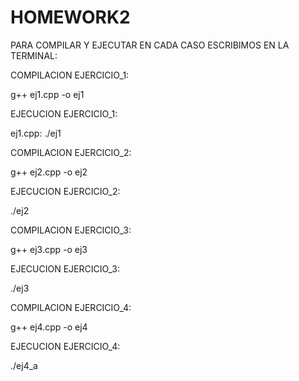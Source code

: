 # HOMEWORK2

PARA COMPILAR Y EJECUTAR EN CADA CASO ESCRIBIMOS EN LA TERMINAL:

COMPILACION EJERCICIO_1:

g++ ej1.cpp -o ej1

EJECUCION EJERCICIO_1:

ej1.cpp: ./ej1

COMPILACION EJERCICIO_2:

g++ ej2.cpp -o ej2

EJECUCION EJERCICIO_2:

./ej2

COMPILACION EJERCICIO_3:

g++ ej3.cpp -o ej3

EJECUCION EJERCICIO_3:

./ej3

COMPILACION EJERCICIO_4:

g++ ej4.cpp -o ej4

EJECUCION EJERCICIO_4:

./ej4_a
